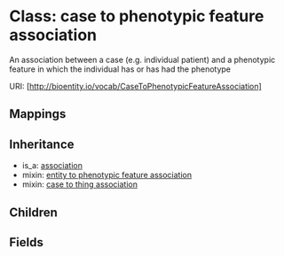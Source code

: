 # Class: case to phenotypic feature association


An association between a case (e.g. individual patient) and a phenotypic feature in which the individual has or has had the phenotype

URI: [http://bioentity.io/vocab/CaseToPhenotypicFeatureAssociation]
## Mappings

## Inheritance

 *  is_a: [association](Association.md)
 *  mixin: [entity to phenotypic feature association](EntityToPhenotypicFeatureAssociation.md)
 *  mixin: [case to thing association](CaseToThingAssociation.md)
## Children

## Fields

